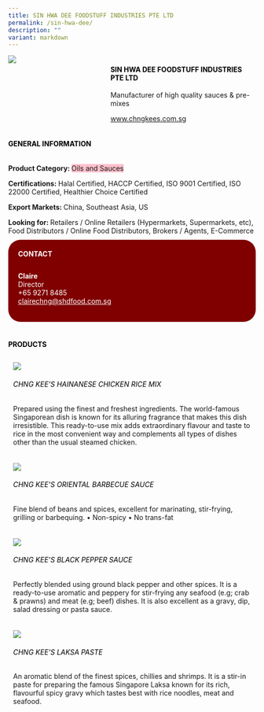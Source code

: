 ```yaml
---
title: SIN HWA DEE FOODSTUFF INDUSTRIES PTE LTD
permalink: /sin-hwa-dee/
description: ""
variant: markdown
---
```

<div class="flex-paragraph"> 
<p style="text-transform: uppercase">
</p>
</div> 
<div class="flex-container" style="display: flex; flex-wrap: wrap;"> 
<div class="card sgds" style="flex: 1 1 40%; display: block;">
<img src="/images/shd_logo.png">
</div> 
<div class="card-sgds" style="flex: 1 1 58%; display: block; margin-left: 3px"> 
<h4 style="text-transform: uppercase; color: black;">
<b>SIN HWA DEE FOODSTUFF INDUSTRIES PTE LTD
</b>
</h4> 
<p>Manufacturer of high quality sauces &amp; pre-mixes
</p> 
<p>
<a href="https://www.chngkees.com.sg/" target="_blank">www.chngkees.com.sg
</a>
</p> 
</div> 
</div> 
<h4 style="text-transform: uppercase; color: black;">
<b>General Information
</b>
</h4> 
<div class="flex-container" style="display: flex; flex-wrap: wrap;"> 
<div class="card sgds" style="flex: 1 1 65%; display: block; align-self: stretch"> 
<div class="flex-paragraph"> 
<p>
<b>Product Category: 
</b>
<span style="background-color: pink; border-radius: 10 px;">Oils and Sauces
</span>
</p> 
<p>
<b>Certifications: 
</b>Halal Certified, HACCP Certified, ISO 9001 Certified, ISO 22000 Certified, Healthier Choice Certified
</p> 
<p>
<b>Export Markets: 
</b>China, Southeast Asia, US
</p> 
<p style="margin-bottom: 10px;">
<b>Looking for: 
</b>Retailers / Online Retailers (Hypermarkets, Supermarkets, etc), Food Distributors / Online Food Distributors, Brokers / Agents, E-Commerce
</p> 
</div> 
</div> 
<div class="card sgds" style="flex: 1 1 35%; padding: 10px; display: block; background-color: maroon; border-radius: 25px; align-self: center;"> 
<h4 style="color: white; margin-top: 10px; margin-left: 10px;">CONTACT
</h4> 
<div class="flex-paragraph"> 
<p style="padding: 10px; color: white;">
<b>Claire
</b>
<br>Director
<br>+65 9271 8485
<br>
<a href="mailto:clairechng@shdfood.com.sg" style="color: white;">clairechng@shdfood.com.sg
</a>
</p> 
</div> 
</div> 
</div> 
<br> 
<h4 style="text-transform: uppercase; color: black;">
<b>products
</b>
</h4> 
<div style="display: flex; flex-wrap: wrap;"> 
<div class="card sgds" style="flex: 1 1 47%; margin: 10px; display: block;"> 
<div class="flex-image" style="display: block;">
<img src="/images/shd_product1.jpg">
</div> 
<div class="flex-paragraph"> 
<h6 style="text-transform: uppercase; color: black;">Chng Kee's Hainanese Chicken Rice Mix
</h6> 
<p>Prepared using the finest and freshest ingredients. The world-famous Singaporean dish is known for its alluring fragrance that makes this dish irresistible. This ready-to-use mix adds extraordinary flavour and taste to rice in the most convenient way and complements all types of dishes other than the usual steamed chicken.
</p>
</div> 
</div> 
<div class="card sgds" style="flex: 1 1 47%; margin: 10px; display: block;"> 
<div class="flex-image" style="display: block;">
<img src="/images/shd_product2.jpg">
</div> 
<div class="flex-paragraph"> 
<h6 style="text-transform: uppercase; color: black;">Chng Kee's Oriental Barbecue Sauce
</h6> 
<p>Fine blend of beans and spices, excellent for marinating, stir-frying, grilling or barbequing. • Non-spicy • No trans-fat
</p>
</div> 
</div> 
<div class="card sgds" style="flex: 1 1 47%; margin: 10px; display: block;"> 
<div class="flex-image" style="display: block;">
<img src="/images/shd_product3.jpg">
</div> 
<div class="flex-paragraph"> 
<h6 style="text-transform: uppercase; color: black;">Chng Kee's Black Pepper Sauce
</h6> 
<p>Perfectly blended using ground black pepper and other spices. It is a ready-to-use aromatic and peppery for stir-frying any seafood (e.g; crab &amp; prawns) and meat (e.g; beef) dishes. It is also excellent as a gravy, dip, salad dressing or pasta sauce.
</p>
</div> 
</div> 
<div class="card sgds" style="flex: 1 1 47%; margin: 10px; display: block;"> 
<div class="flex-image" style="display: block;">
<img src="/images/shd_product4.jpg">
</div> 
<div class="flex-paragraph"> 
<h6 style="text-transform: uppercase; color: black;">Chng Kee's Laksa Paste
</h6> 
<p>An aromatic blend of the finest spices, chillies and shrimps. It is a stir-in paste for preparing the famous Singapore Laksa known for its rich, flavourful spicy gravy which tastes best with rice noodles, meat and seafood.
</p>
</div> 
</div> 
</div>